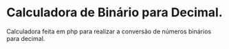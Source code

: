 # Calculadora de Binário para Decimal.

Calculadora feita em php para realizar a conversão de números binários para decimal.

